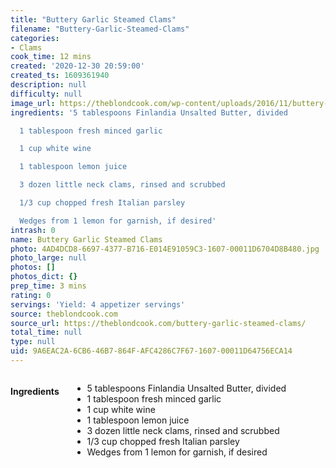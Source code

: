 ```yaml
---
title: "Buttery Garlic Steamed Clams"
filename: "Buttery-Garlic-Steamed-Clams"
categories:
- Clams
cook_time: 12 mins
created: '2020-12-30 20:59:00'
created_ts: 1609361940
description: null
difficulty: null
image_url: https://theblondcook.com/wp-content/uploads/2016/11/buttery-garlic-steamed-clams-3-204x300.jpg
ingredients: '5 tablespoons Finlandia Unsalted Butter, divided

  1 tablespoon fresh minced garlic

  1 cup white wine

  1 tablespoon lemon juice

  3 dozen little neck clams, rinsed and scrubbed

  1/3 cup chopped fresh Italian parsley

  Wedges from 1 lemon for garnish, if desired'
intrash: 0
name: Buttery Garlic Steamed Clams
photo: 4AD4DCD8-6697-4377-B716-E014E91059C3-1607-00011D6704D8B480.jpg
photo_large: null
photos: []
photos_dict: {}
prep_time: 3 mins
rating: 0
servings: 'Yield: 4 appetizer servings'
source: theblondcook.com
source_url: https://theblondcook.com/buttery-garlic-steamed-clams/
total_time: null
type: null
uid: 9A6EAC2A-6CB6-46B7-864F-AFC4286C7F67-1607-00011D64756ECA14
---
```

<div class="large-8 medium-7 columns" id="writeup">	</div><!-- #writeup -->
</div><!-- #row-one -->
<div class="row" id="row-two">	<div class="medium-4 small-5 columns"><h4 id="ingredients">Ingredients</h4><div class="box box-ingredients content"><ul>
<li>5 tablespoons Finlandia Unsalted Butter, divided</li>
<li>1 tablespoon fresh minced garlic</li>
<li>1 cup white wine</li>
<li>1 tablespoon lemon juice</li>
<li>3 dozen little neck clams, rinsed and scrubbed</li>
<li>1/3 cup chopped fresh Italian parsley</li>
<li>Wedges from 1 lemon for garnish, if desired</li>
</ul>
</div>	</div>	<div class="medium-6 small-7 columns">	</div>